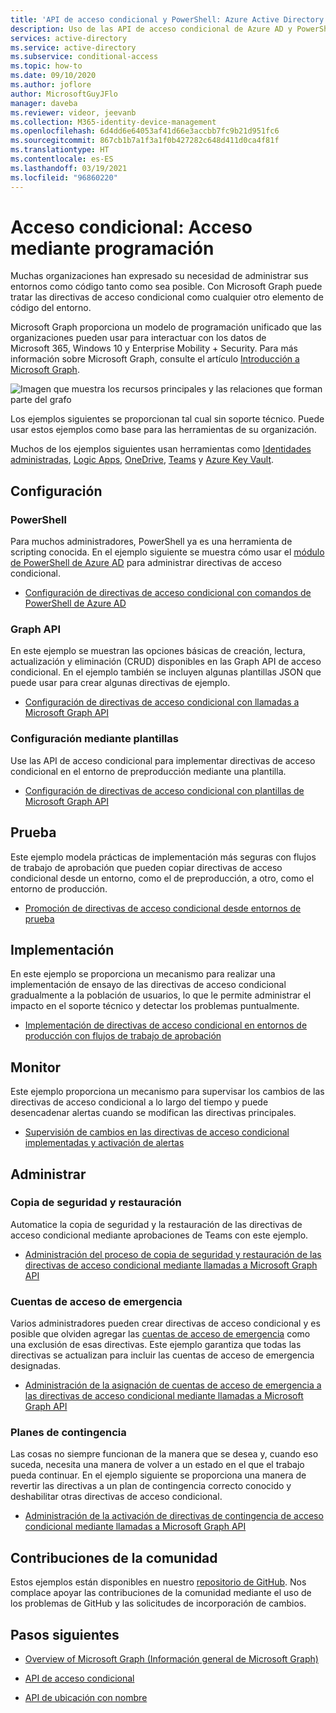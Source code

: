 ```yaml
---
title: 'API de acceso condicional y PowerShell: Azure Active Directory'
description: Uso de las API de acceso condicional de Azure AD y PowerShell para administrar directivas como código
services: active-directory
ms.service: active-directory
ms.subservice: conditional-access
ms.topic: how-to
ms.date: 09/10/2020
ms.author: joflore
author: MicrosoftGuyJFlo
manager: daveba
ms.reviewer: videor, jeevanb
ms.collection: M365-identity-device-management
ms.openlocfilehash: 6d4dd6e64053af41d66e3accbb7fc9b21d951fc6
ms.sourcegitcommit: 867cb1b7a1f3a1f0b427282c648d411d0ca4f81f
ms.translationtype: HT
ms.contentlocale: es-ES
ms.lasthandoff: 03/19/2021
ms.locfileid: "96860220"
---
```

# <a name="conditional-access-programmatic-access"></a>Acceso condicional: Acceso mediante programación

Muchas organizaciones han expresado su necesidad de administrar sus entornos como código tanto como sea posible. Con Microsoft Graph puede tratar las directivas de acceso condicional como cualquier otro elemento de código del entorno.

Microsoft Graph proporciona un modelo de programación unificado que las organizaciones pueden usar para interactuar con los datos de Microsoft 365, Windows 10 y Enterprise Mobility + Security. Para más información sobre Microsoft Graph, consulte el artículo [Introducción a Microsoft Graph](/graph/overview).

![Imagen que muestra los recursos principales y las relaciones que forman parte del grafo](./media/howto-conditional-access-apis/microsoft-graph.png)

Los ejemplos siguientes se proporcionan tal cual sin soporte técnico. Puede usar estos ejemplos como base para las herramientas de su organización. 

Muchos de los ejemplos siguientes usan herramientas como [Identidades administradas](../managed-identities-azure-resources/overview.md), [Logic Apps](../../logic-apps/logic-apps-overview.md), [OneDrive](https://www.microsoft.com/microsoft-365/onedrive/online-cloud-storage), [Teams](https://www.microsoft.com/microsoft-365/microsoft-teams/group-chat-software/) y [Azure Key Vault](../../key-vault/general/overview.md).

## <a name="configure"></a>Configuración

### <a name="powershell"></a>PowerShell

Para muchos administradores, PowerShell ya es una herramienta de scripting conocida. En el ejemplo siguiente se muestra cómo usar el [módulo de PowerShell de Azure AD](https://www.powershellgallery.com/packages/AzureAD) para administrar directivas de acceso condicional.

- [Configuración de directivas de acceso condicional con comandos de PowerShell de Azure AD](https://github.com/Azure-Samples/azure-ad-conditional-access-apis/tree/main/01-configure/powershell)

### <a name="graph-api"></a>Graph API

En este ejemplo se muestran las opciones básicas de creación, lectura, actualización y eliminación (CRUD) disponibles en las Graph API de acceso condicional. En el ejemplo también se incluyen algunas plantillas JSON que puede usar para crear algunas directivas de ejemplo.

- [Configuración de directivas de acceso condicional con llamadas a Microsoft Graph API](https://github.com/Azure-Samples/azure-ad-conditional-access-apis/tree/main/01-configure/graphapi)

### <a name="configure-using-templates"></a>Configuración mediante plantillas

Use las API de acceso condicional para implementar directivas de acceso condicional en el entorno de preproducción mediante una plantilla.

- [Configuración de directivas de acceso condicional con plantillas de Microsoft Graph API](https://github.com/Azure-Samples/azure-ad-conditional-access-apis/tree/main/01-configure/templates)

## <a name="test"></a>Prueba

Este ejemplo modela prácticas de implementación más seguras con flujos de trabajo de aprobación que pueden copiar directivas de acceso condicional desde un entorno, como el de preproducción, a otro, como el entorno de producción.

- [Promoción de directivas de acceso condicional desde entornos de prueba](https://github.com/Azure-Samples/azure-ad-conditional-access-apis/tree/main/02-test)

## <a name="deploy"></a>Implementación

En este ejemplo se proporciona un mecanismo para realizar una implementación de ensayo de las directivas de acceso condicional gradualmente a la población de usuarios, lo que le permite administrar el impacto en el soporte técnico y detectar los problemas puntualmente.

- [Implementación de directivas de acceso condicional en entornos de producción con flujos de trabajo de aprobación](https://github.com/Azure-Samples/azure-ad-conditional-access-apis/tree/main/03-deploy)

## <a name="monitor"></a>Monitor

Este ejemplo proporciona un mecanismo para supervisar los cambios de las directivas de acceso condicional a lo largo del tiempo y puede desencadenar alertas cuando se modifican las directivas principales.

- [Supervisión de cambios en las directivas de acceso condicional implementadas y activación de alertas](https://github.com/Azure-Samples/azure-ad-conditional-access-apis/tree/main/04-monitor)

## <a name="manage"></a>Administrar

### <a name="backup-and-restore"></a>Copia de seguridad y restauración

Automatice la copia de seguridad y la restauración de las directivas de acceso condicional mediante aprobaciones de Teams con este ejemplo.

- [Administración del proceso de copia de seguridad y restauración de las directivas de acceso condicional mediante llamadas a Microsoft Graph API](https://github.com/Azure-Samples/azure-ad-conditional-access-apis/tree/main/05-manage/01-backup-restore)

### <a name="emergency-access-accounts"></a>Cuentas de acceso de emergencia

Varios administradores pueden crear directivas de acceso condicional y es posible que olviden agregar las [cuentas de acceso de emergencia](../roles/security-emergency-access.md) como una exclusión de esas directivas. Este ejemplo garantiza que todas las directivas se actualizan para incluir las cuentas de acceso de emergencia designadas.

- [Administración de la asignación de cuentas de acceso de emergencia a las directivas de acceso condicional mediante llamadas a Microsoft Graph API](https://github.com/Azure-Samples/azure-ad-conditional-access-apis/tree/main/05-manage/02-emergency-access)

### <a name="contingency-planning"></a>Planes de contingencia

Las cosas no siempre funcionan de la manera que se desea y, cuando eso suceda, necesita una manera de volver a un estado en el que el trabajo pueda continuar. En el ejemplo siguiente se proporciona una manera de revertir las directivas a un plan de contingencia correcto conocido y deshabilitar otras directivas de acceso condicional.

- [Administración de la activación de directivas de contingencia de acceso condicional mediante llamadas a Microsoft Graph API](https://github.com/Azure-Samples/azure-ad-conditional-access-apis/tree/main/05-manage/03-contingency)

## <a name="community-contribution"></a>Contribuciones de la comunidad

Estos ejemplos están disponibles en nuestro [repositorio de GitHub](https://github.com/Azure-Samples/azure-ad-conditional-access-apis). Nos complace apoyar las contribuciones de la comunidad mediante el uso de los problemas de GitHub y las solicitudes de incorporación de cambios.

## <a name="next-steps"></a>Pasos siguientes

- [Overview of Microsoft Graph (Información general de Microsoft Graph)](/graph/overview)

- [API de acceso condicional](/graph/api/resources/conditionalaccesspolicy)

- [API de ubicación con nombre](/graph/api/resources/namedlocation)
